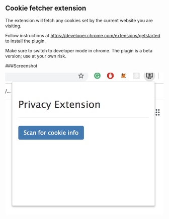 ## Cookie fetcher extension

The extension will fetch any cookies set by the current website you are visiting.

Follow instructions at <https://developer.chrome.com/extensions/getstarted> to install the plugin.

Make sure to switch to developer mode in chrome.
The plugin is a beta version; use at your own risk.

###Screenshot

![privacy plugin](/images/screenshot.png)
